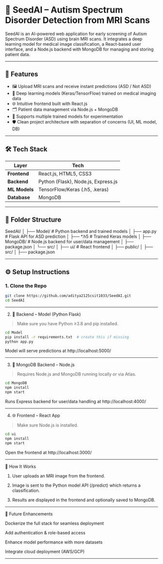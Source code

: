 # 🧠 SeedAI – Autism Spectrum Disorder Detection from MRI Scans

SeedAI is an AI-powered web application for early screening of Autism Spectrum Disorder (ASD) using brain MRI scans. It integrates a deep learning model for medical image classification, a React-based user interface, and a Node.js backend with MongoDB for managing and storing patient data.

---

## 🚀 Features

- 🖼️ Upload MRI scans and receive instant predictions (ASD / Not ASD)
- 🧠 Deep learning models (Keras/TensorFlow) trained on medical imaging data
- 🌐 Intuitive frontend built with React.js
- 🗂️ Patient data management via Node.js + MongoDB
- 🧪 Supports multiple trained models for experimentation
- 🛡️ Clean project architecture with separation of concerns (UI, ML model, DB)

---

## 🛠️ Tech Stack

| Layer        | Tech                                 |
|--------------|--------------------------------------|
| **Frontend** | React.js, HTML5, CSS3                |
| **Backend**  | Python (Flask), Node.js, Express.js  |
| **ML Models**| TensorFlow/Keras (.h5, .keras)       |
| **Database** | MongoDB                              |

---

## 📁 Folder Structure

SeedAI/ │ ├── Model/          # Python backend and trained models │   ├── app.py      # Flask API for ASD prediction │   ├── *.h5        # Trained Keras models │ ├── MongoDB/        # Node.js backend for user/data management │   ├── package.json │   └── src/ │ ├── ui/             # React frontend │   ├── public/ │   ├── src/ │   ├── package.json

---

## ⚙️ Setup Instructions

### 1. Clone the Repo

```bash
git clone https://github.com/aditya2125csit1033/SeedAI.git
cd SeedAI
```

---

2. 🔧 Backend – Model (Python Flask)

> Make sure you have Python ≥3.8 and pip installed.


```bash
cd Model
pip install -r requirements.txt  # create this if missing
python app.py
```
Model will serve predictions at http://localhost:5000/



---

3. 💾 MongoDB Backend – Node.js

> Requires Node.js and MongoDB running locally or via Atlas.


```bash
cd MongoDB
npm install
npm start
```
Runs Express backend for user/data handling at http://localhost:4000/



---

4. 🌐 Frontend – React App

> Make sure Node.js is installed.


```bash
cd ui
npm install
npm start
```
Open the frontend at http://localhost:3000/



---

🧪 How It Works

1. User uploads an MRI image from the frontend.


2. Image is sent to the Python model API (/predict) which returns a classification.


3. Results are displayed in the frontend and optionally saved to MongoDB.




---

📌 Future Enhancements

Dockerize the full stack for seamless deployment

Add authentication & role-based access

Enhance model performance with more datasets

Integrate cloud deployment (AWS/GCP)



---

